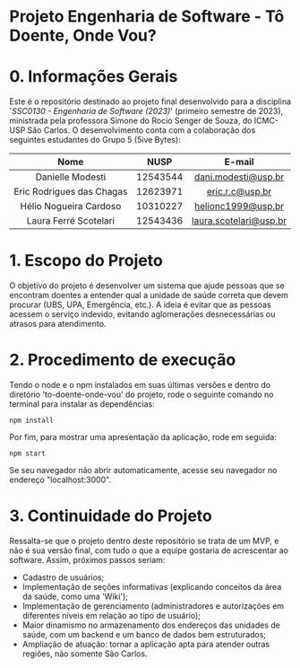 # Projeto Engenharia de Software - Tô Doente, Onde Vou?

# 0. Informações Gerais
Este é o repositório destinado ao projeto final desenvolvido para a disciplina '*SSC0130 - Engenharia de Software (2023)*' (primeiro semestre de 2023), ministrada pela professora Simone do Rocio Senger de Souza, do ICMC-USP São Carlos. O desenvolvimento conta com a colaboração dos seguintes estudantes do Grupo 5 (5ive Bytes):

|        Nome                   |    NUSP   |           E-mail           |
|:-----------------------------:|:---------:|:---------------------------:|
|     Danielle Modesti          |  12543544 |    dani.modesti@usp.br     |
|   Eric Rodrigues das Chagas   |  12623971 |    eric.r.c@usp.br         |
|   Hélio Nogueira Cardoso      |  10310227 |    helionc1999@usp.br      |
|   Laura Ferré Scotelari       |  12543436 |   laura.scotelari@usp.br   |

# 1. Escopo do Projeto
O objetivo do projeto é desenvolver um sistema que ajude pessoas que se encontram doentes a entender qual a unidade de saúde correta que devem procurar (UBS, UPA, Emergência, etc.). A ideia é evitar que as pessoas acessem o serviço indevido, evitando aglomerações desnecessárias ou atrasos para atendimento.

# 2. Procedimento de execução
Tendo o node e o npm instalados em suas últimas versões e dentro do diretório 'to-doente-onde-vou' do projeto, rode o seguinte comando no terminal para instalar as dependências:

```
npm install
```

Por fim, para mostrar uma apresentação da aplicação, rode em seguida:

```
npm start
```

Se seu navegador não abrir automaticamente, acesse seu navegador no endereço "localhost:3000".

# 3. Continuidade do Projeto
Ressalta-se que o projeto dentro deste repositório se trata de um MVP, e não é sua versão final, com tudo o que a equipe gostaria de acrescentar ao software. Assim, próximos passos seriam:
- Cadastro de usuários;
- Implementação de seções informativas (explicando conceitos da área da saúde, como uma 'Wiki');
- Implementação de gerenciamento (administradores e autorizações em diferentes níveis em relação ao tipo de usuário);
- Maior dinamismo no armazenamento dos endereços das unidades de saúde, com um backend e um banco de dados bem estruturados;
- Ampliação de atuação: tornar a aplicação apta para atender outras regiões, não somente São Carlos.
